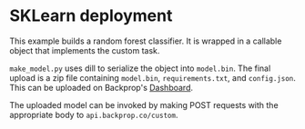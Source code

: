 # SKLearn deployment

This example builds a random forest classifier. It is wrapped in a callable object that implements the custom task.

`make_model.py` uses dill to serialize the object into `model.bin`. The final upload is a zip file containing `model.bin`, `requirements.txt`, and `config.json`. This can be uploaded on Backprop's [Dashboard](https://dashboard.backprop.co).

The uploaded model can be invoked by making POST requests with the appropriate body to `api.backprop.co/custom`.

